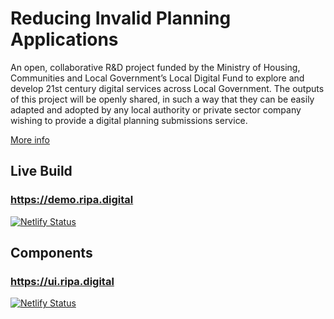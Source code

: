 # Reducing Invalid Planning Applications

An open, collaborative R&D project funded by the Ministry of Housing, Communities and Local Government’s Local Digital Fund to explore and develop 21st century digital services across Local Government. The outputs of this project will be openly shared, in such a way that they can be easily adapted and adopted by any local authority or private sector company wishing to provide a digital planning submissions service.

[More info](https://www.ripa.digital)

## Live Build

### https://demo.ripa.digital

[![Netlify Status](https://api.netlify.com/api/v1/badges/b2f94388-d945-4a0e-8af8-78e33104fc54/deploy-status)](https://app.netlify.com/sites/ripa/deploys)

## Components

### https://ui.ripa.digital

[![Netlify Status](https://api.netlify.com/api/v1/badges/9501d555-bbeb-4220-979c-d4efaac41c49/deploy-status)](https://app.netlify.com/sites/ripa-ui/deploys)
